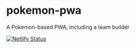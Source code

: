 # pokemon-pwa

A Pokemon-based PWA, including a team builder

[![Netlify Status](https://api.netlify.com/api/v1/badges/c4401c43-1427-4f6b-9406-ea916d8acb1e/deploy-status)](https://app.netlify.com/sites/bgoff1-pokemon/deploys)

